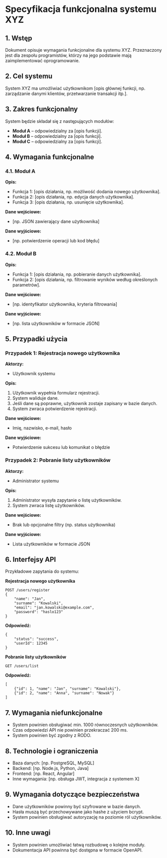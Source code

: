# Specyfikacja funkcjonalna systemu XYZ

## 1. Wstęp
Dokument opisuje wymagania funkcjonalne dla systemu XYZ. Przeznaczony jest dla zespołu programistów, którzy na jego podstawie mają zaimplementować oprogramowanie.

## 2. Cel systemu
System XYZ ma umożliwiać użytkownikom [opis głównej funkcji, np. zarządzanie danymi klientów, przetwarzanie transakcji itp.].

## 3. Zakres funkcjonalny
System będzie składał się z następujących modułów:
- **Moduł A** – odpowiedzialny za [opis funkcji].
- **Moduł B** – odpowiedzialny za [opis funkcji].
- **Moduł C** – odpowiedzialny za [opis funkcji].

## 4. Wymagania funkcjonalne
### 4.1. Moduł A
**Opis:**
- Funkcja 1: [opis działania, np. możliwość dodania nowego użytkownika].
- Funkcja 2: [opis działania, np. edycja danych użytkownika].
- Funkcja 3: [opis działania, np. usunięcie użytkownika].

**Dane wejściowe:**
- [np. JSON zawierający dane użytkownika]

**Dane wyjściowe:**
- [np. potwierdzenie operacji lub kod błędu]

### 4.2. Moduł B
**Opis:**
- Funkcja 1: [opis działania, np. pobieranie danych użytkownika].
- Funkcja 2: [opis działania, np. filtrowanie wyników według określonych parametrów].

**Dane wejściowe:**
- [np. identyfikator użytkownika, kryteria filtrowania]

**Dane wyjściowe:**
- [np. lista użytkowników w formacie JSON]

## 5. Przypadki użycia
### Przypadek 1: Rejestracja nowego użytkownika
**Aktorzy:**
- Użytkownik systemu

**Opis:**
1. Użytkownik wypełnia formularz rejestracji.
2. System waliduje dane.
3. Jeśli dane są poprawne, użytkownik zostaje zapisany w bazie danych.
4. System zwraca potwierdzenie rejestracji.

**Dane wejściowe:**
- Imię, nazwisko, e-mail, hasło

**Dane wyjściowe:**
- Potwierdzenie sukcesu lub komunikat o błędzie

### Przypadek 2: Pobranie listy użytkowników
**Aktorzy:**
- Administrator systemu

**Opis:**
1. Administrator wysyła zapytanie o listę użytkowników.
2. System zwraca listę użytkowników.

**Dane wejściowe:**
- Brak lub opcjonalne filtry (np. status użytkownika)

**Dane wyjściowe:**
- Lista użytkowników w formacie JSON

## 6. Interfejsy API
Przykładowe zapytania do systemu:

**Rejestracja nowego użytkownika**
```
POST /users/register
{
    "name": "Jan",
    "surname": "Kowalski",
    "email": "jan.kowalski@example.com",
    "password": "haslo123"
}
```

**Odpowiedź:**
```
{
    "status": "success",
    "userId": 12345
}
```

**Pobranie listy użytkowników**
```
GET /users/list
```

**Odpowiedź:**
```
[
    {"id": 1, "name": "Jan", "surname": "Kowalski"},
    {"id": 2, "name": "Anna", "surname": "Nowak"}
]
```

## 7. Wymagania niefunkcjonalne
- System powinien obsługiwać min. 1000 równoczesnych użytkowników.
- Czas odpowiedzi API nie powinien przekraczać 200 ms.
- System powinien być zgodny z RODO.

## 8. Technologie i ograniczenia
- Baza danych: [np. PostgreSQL, MySQL]
- Backend: [np. Node.js, Python, Java]
- Frontend: [np. React, Angular]
- Inne wymagania: [np. obsługa JWT, integracja z systemem X]

## 9. Wymagania dotyczące bezpieczeństwa
- Dane użytkowników powinny być szyfrowane w bazie danych.
- Hasła muszą być przechowywane jako hashe z użyciem bcrypt.
- System powinien obsługiwać autoryzację na poziomie ról użytkowników.

## 10. Inne uwagi
- System powinien umożliwiać łatwą rozbudowę o kolejne moduły.
- Dokumentacja API powinna być dostępna w formacie OpenAPI.

